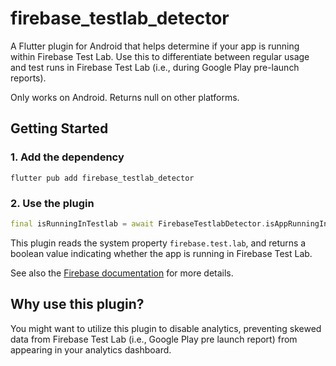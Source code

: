 # firebase_testlab_detector

A Flutter plugin for Android that helps determine if your app is running within Firebase Test Lab. Use this to differentiate between regular usage and test runs in Firebase Test Lab (i.e., during Google Play pre-launch reports).

Only works on Android. Returns null on other platforms.

## Getting Started

### 1. Add the dependency

```shell
flutter pub add firebase_testlab_detector
```

### 2. Use the plugin

```dart
final isRunningInTestlab = await FirebaseTestlabDetector.isAppRunningInTestlab() ?? false;
```

This plugin reads the system property `firebase.test.lab`, and returns a boolean value indicating whether the app is running in Firebase Test Lab.

See also the [Firebase documentation](https://firebase.google.com/docs/test-lab/android/android-studio#modify_instrumented_test_behavior_for) for more details.

## Why use this plugin?

You might want to utilize this plugin to disable analytics, preventing skewed data from Firebase Test Lab (i.e., Google Play pre launch report) from appearing in your analytics dashboard.
